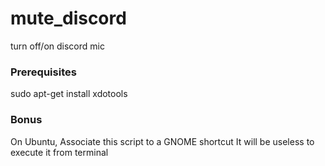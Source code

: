 # mute_discord
turn off/on discord mic

### Prerequisites

sudo apt-get install xdotools

### Bonus

On Ubuntu, Associate this script to a GNOME shortcut
It will be useless to execute it from terminal 
